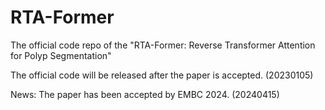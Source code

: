# RTA-Former
The official code repo of the "RTA-Former: Reverse Transformer Attention for Polyp Segmentation"

The official code will be released after the paper is accepted. (20230105)

News: The paper has been accepted by EMBC 2024. (20240415)
